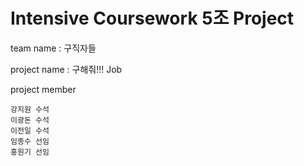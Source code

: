 # Intensive Coursework 5조 Project

team name : 구직자들

project name : 구해줘!!! Job

project member
```
강지원 수석
이광돈 수석
이전일 수석
임종수 선임
홍원기 선임
```
